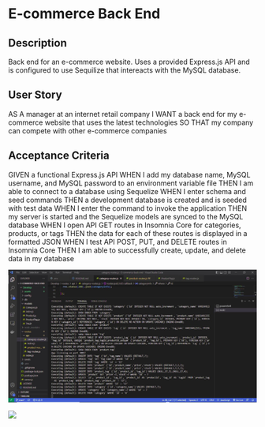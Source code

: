 # E-commerce Back End 

## Description
Back end for an e-commerce website. Uses a provided Express.js API and is configured to use Sequilize that intereacts with the MySQL database.

## User Story
AS A manager at an internet retail company
I WANT a back end for my e-commerce website that uses the latest technologies
SO THAT my company can compete with other e-commerce companies

## Acceptance Criteria
GIVEN a functional Express.js API
WHEN I add my database name, MySQL username, and MySQL password to an environment variable file
THEN I am able to connect to a database using Sequelize
WHEN I enter schema and seed commands
THEN a development database is created and is seeded with test data
WHEN I enter the command to invoke the application
THEN my server is started and the Sequelize models are synced to the MySQL database
WHEN I open API GET routes in Insomnia Core for categories, products, or tags
THEN the data for each of these routes is displayed in a formatted JSON
WHEN I test API POST, PUT, and DELETE routes in Insomnia Core
THEN I am able to successfully create, update, and delete data in my database

![screen capture of notes page](https://github.com/hale-bopp97/E-commerce-back-end/blob/main/Develop/assets/Capture.JPG?raw=true)

![](https://github.com/hale-bopp97/E-commerce-back-end/blob/main/Develop/assets/Untitled_%20Oct%2013,%202022%209_01%20AM.gif?raw=true)
